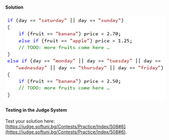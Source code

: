 #### Solution

![](/assets/chapter-4-images/07.Fruit-shop-01.png)

#### Testing in the Judge System

Test your solution here: [https://judge.softuni.bg/Contests/Practice/Index/508#6](https://judge.softuni.bg/Contests/Practice/Index/508#6).